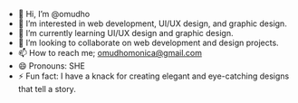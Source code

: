 - 👋 Hi, I’m @omudho
- 👀 I’m interested in web development, UI/UX design, and graphic design.
- 🌱 I’m currently learning UI/UX design and graphic design.
- 💞️ I’m looking to collaborate on web development and design projects.
- 📫 How to reach me; omudhomonica@gmail.com
- 😄 Pronouns: SHE
- ⚡ Fun fact: I have a knack for creating elegant and eye-catching designs that tell a story.

<!---
omudho/omudho is a ✨ special ✨ repository because its `README.md` (this file) appears on your GitHub profile.
You can click the Preview link to take a look at your changes.
--->
